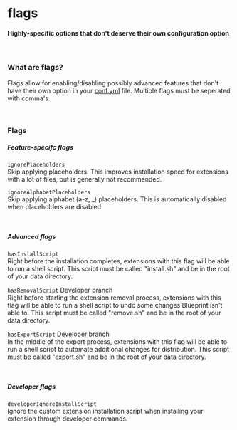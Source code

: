 # flags
<h4 class="fw-light">Highly-specific options that don't deserve their own configuration option</h4><br/>

### **What are flags?**
Flags allow for enabling/disabling possibly advanced features that don't have their own option in your [conf.yml](?page=documentation/confyml) file. Multiple flags must be seperated with comma's.

<br/>

### **Flags**

##### Feature-specifc flags
`ignorePlaceholders`\
Skip applying placeholders. This improves installation speed for extensions with a lot of files, but is generally not recommended.

`ignoreAlphabetPlaceholders`\
Skip applying alphabet (a-z, _) placeholders. This is automatically disabled when placeholders are disabled.

<br/>

##### Advanced flags
`hasInstallScript`\
Right before the installation completes, extensions with this flag will be able to run a shell script. This script must be called "install.sh" and be in the root of your data directory.

`hasRemovalScript` <span class="badge bg-primary-subtle text-primary-emphasis rounded-pill">Developer branch</span>\
Right before starting the extension removal process, extensions with this flag will be able to run a shell script to undo some changes Blueprint isn't able to. This script must be called "remove.sh" and be in the root of your data directory.

`hasExportScript` <span class="badge bg-primary-subtle text-primary-emphasis rounded-pill">Developer branch</span>\
In the middle of the export process, extensions with this flag will be able to run a shell script to automate additional changes for distribution. This script must be called "export.sh" and be in the root of your data directory.

<br/>

##### Developer flags
`developerIgnoreInstallScript`\
Ignore the custom extension installation script when installing your extension through developer commands.
